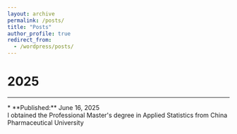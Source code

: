 ```yaml
---
layout: archive
permalink: /posts/
title: "Posts"
author_profile: true
redirect_from:
  - /wordpress/posts/
---
```


2025
======
<hr class="achieve-divider" />
* **Published:** June 16, 2025<br>I obtained the Professional Master's degree in Applied Statistics from China Pharmaceutical University

